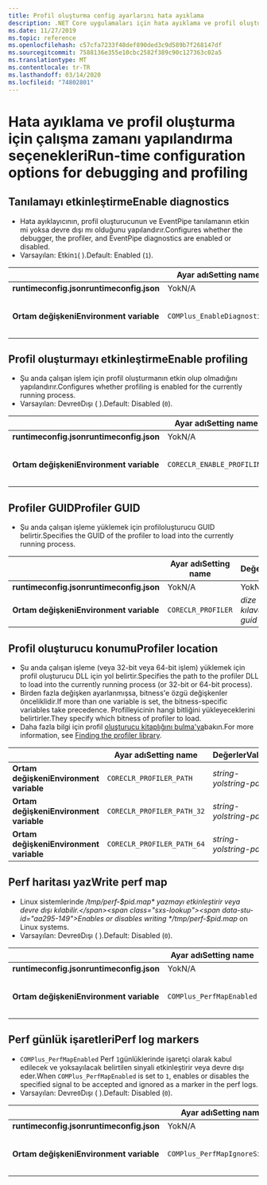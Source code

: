 ```yaml
---
title: Profil oluşturma config ayarlarını hata ayıklama
description: .NET Core uygulamaları için hata ayıklama ve profil oluşturmayı yapılandıran çalışma zamanı ayarları hakkında bilgi edinin.
ms.date: 11/27/2019
ms.topic: reference
ms.openlocfilehash: c57cfa7233f48def890ded3c9d589b7f268147df
ms.sourcegitcommit: 7588136e355e10cbc2582f389c90c127363c02a5
ms.translationtype: MT
ms.contentlocale: tr-TR
ms.lasthandoff: 03/14/2020
ms.locfileid: "74802801"
---
```

# <a name="run-time-configuration-options-for-debugging-and-profiling"></a><span data-ttu-id="aa295-103">Hata ayıklama ve profil oluşturma için çalışma zamanı yapılandırma seçenekleri</span><span class="sxs-lookup"><span data-stu-id="aa295-103">Run-time configuration options for debugging and profiling</span></span>

## <a name="enable-diagnostics"></a><span data-ttu-id="aa295-104">Tanılamayı etkinleştirme</span><span class="sxs-lookup"><span data-stu-id="aa295-104">Enable diagnostics</span></span>

- <span data-ttu-id="aa295-105">Hata ayıklayıcının, profil oluşturucunun ve EventPipe tanılamanın etkin mi yoksa devre dışı mı olduğunu yapılandırır.</span><span class="sxs-lookup"><span data-stu-id="aa295-105">Configures whether the debugger, the profiler, and EventPipe diagnostics are enabled or disabled.</span></span>
- <span data-ttu-id="aa295-106">Varsayılan: Etkin`1`( ).</span><span class="sxs-lookup"><span data-stu-id="aa295-106">Default: Enabled (`1`).</span></span>

| | <span data-ttu-id="aa295-107">Ayar adı</span><span class="sxs-lookup"><span data-stu-id="aa295-107">Setting name</span></span> | <span data-ttu-id="aa295-108">Değerler</span><span class="sxs-lookup"><span data-stu-id="aa295-108">Values</span></span> |
| - | - | - |
| <span data-ttu-id="aa295-109">**runtimeconfig.json**</span><span class="sxs-lookup"><span data-stu-id="aa295-109">**runtimeconfig.json**</span></span> | <span data-ttu-id="aa295-110">Yok</span><span class="sxs-lookup"><span data-stu-id="aa295-110">N/A</span></span> | <span data-ttu-id="aa295-111">Yok</span><span class="sxs-lookup"><span data-stu-id="aa295-111">N/A</span></span> |
| <span data-ttu-id="aa295-112">**Ortam değişkeni**</span><span class="sxs-lookup"><span data-stu-id="aa295-112">**Environment variable**</span></span> | `COMPlus_EnableDiagnostics` | <span data-ttu-id="aa295-113">`1`- etkin</span><span class="sxs-lookup"><span data-stu-id="aa295-113">`1` - enabled</span></span><br/><span data-ttu-id="aa295-114">`0`- engelli</span><span class="sxs-lookup"><span data-stu-id="aa295-114">`0` - disabled</span></span> |

## <a name="enable-profiling"></a><span data-ttu-id="aa295-115">Profil oluşturmayı etkinleştirme</span><span class="sxs-lookup"><span data-stu-id="aa295-115">Enable profiling</span></span>

- <span data-ttu-id="aa295-116">Şu anda çalışan işlem için profil oluşturmanın etkin olup olmadığını yapılandırır.</span><span class="sxs-lookup"><span data-stu-id="aa295-116">Configures whether profiling is enabled for the currently running process.</span></span>
- <span data-ttu-id="aa295-117">Varsayılan: Devre`0`Dışı ( ).</span><span class="sxs-lookup"><span data-stu-id="aa295-117">Default: Disabled (`0`).</span></span>

| | <span data-ttu-id="aa295-118">Ayar adı</span><span class="sxs-lookup"><span data-stu-id="aa295-118">Setting name</span></span> | <span data-ttu-id="aa295-119">Değerler</span><span class="sxs-lookup"><span data-stu-id="aa295-119">Values</span></span> |
| - | - | - |
| <span data-ttu-id="aa295-120">**runtimeconfig.json**</span><span class="sxs-lookup"><span data-stu-id="aa295-120">**runtimeconfig.json**</span></span> | <span data-ttu-id="aa295-121">Yok</span><span class="sxs-lookup"><span data-stu-id="aa295-121">N/A</span></span> | <span data-ttu-id="aa295-122">Yok</span><span class="sxs-lookup"><span data-stu-id="aa295-122">N/A</span></span> |
| <span data-ttu-id="aa295-123">**Ortam değişkeni**</span><span class="sxs-lookup"><span data-stu-id="aa295-123">**Environment variable**</span></span> | `CORECLR_ENABLE_PROFILING` | <span data-ttu-id="aa295-124">`0`- engelli</span><span class="sxs-lookup"><span data-stu-id="aa295-124">`0` - disabled</span></span><br/><span data-ttu-id="aa295-125">`1`- etkin</span><span class="sxs-lookup"><span data-stu-id="aa295-125">`1` - enabled</span></span> |

## <a name="profiler-guid"></a><span data-ttu-id="aa295-126">Profiler GUID</span><span class="sxs-lookup"><span data-stu-id="aa295-126">Profiler GUID</span></span>

- <span data-ttu-id="aa295-127">Şu anda çalışan işleme yüklemek için profiloluşturucu GUID belirtir.</span><span class="sxs-lookup"><span data-stu-id="aa295-127">Specifies the GUID of the profiler to load into the currently running process.</span></span>

| | <span data-ttu-id="aa295-128">Ayar adı</span><span class="sxs-lookup"><span data-stu-id="aa295-128">Setting name</span></span> | <span data-ttu-id="aa295-129">Değerler</span><span class="sxs-lookup"><span data-stu-id="aa295-129">Values</span></span> |
| - | - | - |
| <span data-ttu-id="aa295-130">**runtimeconfig.json**</span><span class="sxs-lookup"><span data-stu-id="aa295-130">**runtimeconfig.json**</span></span> | <span data-ttu-id="aa295-131">Yok</span><span class="sxs-lookup"><span data-stu-id="aa295-131">N/A</span></span> | <span data-ttu-id="aa295-132">Yok</span><span class="sxs-lookup"><span data-stu-id="aa295-132">N/A</span></span> |
| <span data-ttu-id="aa295-133">**Ortam değişkeni**</span><span class="sxs-lookup"><span data-stu-id="aa295-133">**Environment variable**</span></span> | `CORECLR_PROFILER` | <span data-ttu-id="aa295-134">*dize kılavuz*</span><span class="sxs-lookup"><span data-stu-id="aa295-134">*string-guid*</span></span> |

## <a name="profiler-location"></a><span data-ttu-id="aa295-135">Profil oluşturucu konumu</span><span class="sxs-lookup"><span data-stu-id="aa295-135">Profiler location</span></span>

- <span data-ttu-id="aa295-136">Şu anda çalışan işleme (veya 32-bit veya 64-bit işlem) yüklemek için profil oluşturucu DLL için yol belirtir.</span><span class="sxs-lookup"><span data-stu-id="aa295-136">Specifies the path to the profiler DLL to load into the currently running process (or 32-bit or 64-bit process).</span></span>
- <span data-ttu-id="aa295-137">Birden fazla değişken ayarlanmışsa, bitness'e özgü değişkenler önceliklidir.</span><span class="sxs-lookup"><span data-stu-id="aa295-137">If more than one variable is set, the bitness-specific variables take precedence.</span></span> <span data-ttu-id="aa295-138">Profilleyicinin hangi bitliğini yükleyeceklerini belirtirler.</span><span class="sxs-lookup"><span data-stu-id="aa295-138">They specify which bitness of profiler to load.</span></span>
- <span data-ttu-id="aa295-139">Daha fazla bilgi için profil [oluşturucu kitaplığını bulma'ya](https://github.com/dotnet/runtime/blob/master/docs/design/coreclr/profiling/Profiler%20Loading.md)bakın.</span><span class="sxs-lookup"><span data-stu-id="aa295-139">For more information, see [Finding the profiler library](https://github.com/dotnet/runtime/blob/master/docs/design/coreclr/profiling/Profiler%20Loading.md).</span></span>

| | <span data-ttu-id="aa295-140">Ayar adı</span><span class="sxs-lookup"><span data-stu-id="aa295-140">Setting name</span></span> | <span data-ttu-id="aa295-141">Değerler</span><span class="sxs-lookup"><span data-stu-id="aa295-141">Values</span></span> |
| - | - | - |
| <span data-ttu-id="aa295-142">**Ortam değişkeni**</span><span class="sxs-lookup"><span data-stu-id="aa295-142">**Environment variable**</span></span> | `CORECLR_PROFILER_PATH` | <span data-ttu-id="aa295-143">*string-yol*</span><span class="sxs-lookup"><span data-stu-id="aa295-143">*string-path*</span></span> |
| <span data-ttu-id="aa295-144">**Ortam değişkeni**</span><span class="sxs-lookup"><span data-stu-id="aa295-144">**Environment variable**</span></span> | `CORECLR_PROFILER_PATH_32` | <span data-ttu-id="aa295-145">*string-yol*</span><span class="sxs-lookup"><span data-stu-id="aa295-145">*string-path*</span></span> |
| <span data-ttu-id="aa295-146">**Ortam değişkeni**</span><span class="sxs-lookup"><span data-stu-id="aa295-146">**Environment variable**</span></span> | `CORECLR_PROFILER_PATH_64` | <span data-ttu-id="aa295-147">*string-yol*</span><span class="sxs-lookup"><span data-stu-id="aa295-147">*string-path*</span></span> |

## <a name="write-perf-map"></a><span data-ttu-id="aa295-148">Perf haritası yaz</span><span class="sxs-lookup"><span data-stu-id="aa295-148">Write perf map</span></span>

- <span data-ttu-id="aa295-149">Linux sistemlerinde */tmp/perf-$pid.map* yazmayı etkinleştirir veya devre dışı kılabilir.</span><span class="sxs-lookup"><span data-stu-id="aa295-149">Enables or disables writing */tmp/perf-$pid.map* on Linux systems.</span></span>
- <span data-ttu-id="aa295-150">Varsayılan: Devre`0`Dışı ( ).</span><span class="sxs-lookup"><span data-stu-id="aa295-150">Default: Disabled (`0`).</span></span>

| | <span data-ttu-id="aa295-151">Ayar adı</span><span class="sxs-lookup"><span data-stu-id="aa295-151">Setting name</span></span> | <span data-ttu-id="aa295-152">Değerler</span><span class="sxs-lookup"><span data-stu-id="aa295-152">Values</span></span> |
| - | - | - |
| <span data-ttu-id="aa295-153">**runtimeconfig.json**</span><span class="sxs-lookup"><span data-stu-id="aa295-153">**runtimeconfig.json**</span></span> | <span data-ttu-id="aa295-154">Yok</span><span class="sxs-lookup"><span data-stu-id="aa295-154">N/A</span></span> | <span data-ttu-id="aa295-155">Yok</span><span class="sxs-lookup"><span data-stu-id="aa295-155">N/A</span></span> |
| <span data-ttu-id="aa295-156">**Ortam değişkeni**</span><span class="sxs-lookup"><span data-stu-id="aa295-156">**Environment variable**</span></span> | `COMPlus_PerfMapEnabled` | <span data-ttu-id="aa295-157">`0`- engelli</span><span class="sxs-lookup"><span data-stu-id="aa295-157">`0` - disabled</span></span><br/><span data-ttu-id="aa295-158">`1`- etkin</span><span class="sxs-lookup"><span data-stu-id="aa295-158">`1` - enabled</span></span> |

## <a name="perf-log-markers"></a><span data-ttu-id="aa295-159">Perf günlük işaretleri</span><span class="sxs-lookup"><span data-stu-id="aa295-159">Perf log markers</span></span>

- <span data-ttu-id="aa295-160">`COMPlus_PerfMapEnabled` Perf `1`günlüklerinde işaretçi olarak kabul edilecek ve yoksayılacak belirtilen sinyali etkinleştirir veya devre dışı eder.</span><span class="sxs-lookup"><span data-stu-id="aa295-160">When `COMPlus_PerfMapEnabled` is set to `1`, enables or disables the specified signal to be accepted and ignored as a marker in the perf logs.</span></span>
- <span data-ttu-id="aa295-161">Varsayılan: Devre`0`Dışı ( ).</span><span class="sxs-lookup"><span data-stu-id="aa295-161">Default: Disabled (`0`).</span></span>

| | <span data-ttu-id="aa295-162">Ayar adı</span><span class="sxs-lookup"><span data-stu-id="aa295-162">Setting name</span></span> | <span data-ttu-id="aa295-163">Değerler</span><span class="sxs-lookup"><span data-stu-id="aa295-163">Values</span></span> |
| - | - | - |
| <span data-ttu-id="aa295-164">**runtimeconfig.json**</span><span class="sxs-lookup"><span data-stu-id="aa295-164">**runtimeconfig.json**</span></span> | <span data-ttu-id="aa295-165">Yok</span><span class="sxs-lookup"><span data-stu-id="aa295-165">N/A</span></span> | <span data-ttu-id="aa295-166">Yok</span><span class="sxs-lookup"><span data-stu-id="aa295-166">N/A</span></span> |
| <span data-ttu-id="aa295-167">**Ortam değişkeni**</span><span class="sxs-lookup"><span data-stu-id="aa295-167">**Environment variable**</span></span> | `COMPlus_PerfMapIgnoreSignal` | <span data-ttu-id="aa295-168">`0`- engelli</span><span class="sxs-lookup"><span data-stu-id="aa295-168">`0` - disabled</span></span><br/><span data-ttu-id="aa295-169">`1`- etkin</span><span class="sxs-lookup"><span data-stu-id="aa295-169">`1` - enabled</span></span> |
